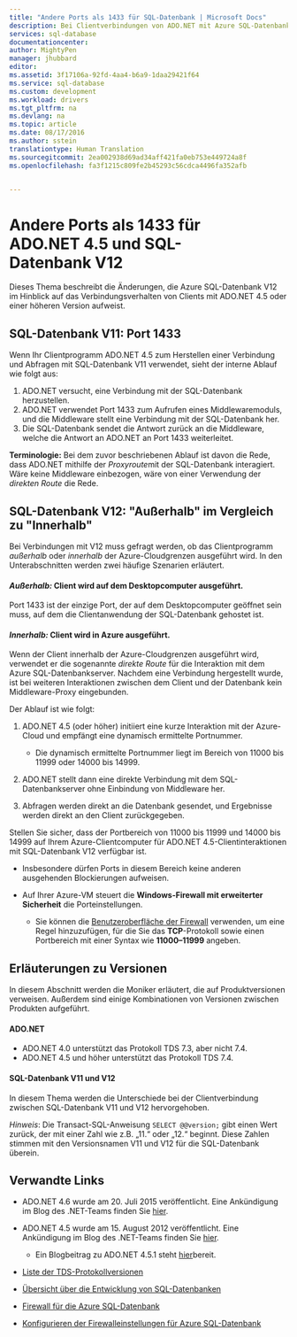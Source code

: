 ```yaml
---
title: "Andere Ports als 1433 für SQL-Datenbank | Microsoft Docs"
description: Bei Clientverbindungen von ADO.NET mit Azure SQL-Datenbank V12 wird der Proxy manchmal umgangen und direkt mit der Datenbank interagiert. Andere Ports als 1433 werden wichtig.
services: sql-database
documentationcenter: 
author: MightyPen
manager: jhubbard
editor: 
ms.assetid: 3f17106a-92fd-4aa4-b6a9-1daa29421f64
ms.service: sql-database
ms.custom: development
ms.workload: drivers
ms.tgt_pltfrm: na
ms.devlang: na
ms.topic: article
ms.date: 08/17/2016
ms.author: sstein
translationtype: Human Translation
ms.sourcegitcommit: 2ea002938d69ad34aff421fa0eb753e449724a8f
ms.openlocfilehash: fa3f1215c809fe2b45293c56cdca4496fa352afb


---
```

# <a name="ports-beyond-1433-for-adonet-45-and-sql-database-v12"></a>Andere Ports als 1433 für ADO.NET 4.5 und SQL-Datenbank V12
Dieses Thema beschreibt die Änderungen, die Azure SQL-Datenbank V12 im Hinblick auf das Verbindungsverhalten von Clients mit ADO.NET 4.5 oder einer höheren Version aufweist.

## <a name="v11-of-sql-database-port-1433"></a>SQL-Datenbank V11: Port 1433
Wenn Ihr Clientprogramm ADO.NET 4.5 zum Herstellen einer Verbindung und Abfragen mit SQL-Datenbank V11 verwendet, sieht der interne Ablauf wie folgt aus:

1. ADO.NET versucht, eine Verbindung mit der SQL-Datenbank herzustellen.
2. ADO.NET verwendet Port 1433 zum Aufrufen eines Middlewaremoduls, und die Middleware stellt eine Verbindung mit der SQL-Datenbank her.
3. Die SQL-Datenbank sendet die Antwort zurück an die Middleware, welche die Antwort an ADO.NET an Port 1433 weiterleitet.

**Terminologie:** Bei dem zuvor beschriebenen Ablauf ist davon die Rede, dass ADO.NET mithilfe der *Proxyroute*mit der SQL-Datenbank interagiert. Wäre keine Middleware einbezogen, wäre von einer Verwendung der *direkten Route* die Rede.

## <a name="v12-of-sql-database-outside-vs-inside"></a>SQL-Datenbank V12: "Außerhalb" im Vergleich zu "Innerhalb"
Bei Verbindungen mit V12 muss gefragt werden, ob das Clientprogramm *außerhalb* oder *innerhalb* der Azure-Cloudgrenzen ausgeführt wird. In den Unterabschnitten werden zwei häufige Szenarien erläutert.

#### <a name="outside-client-runs-on-your-desktop-computer"></a>*Außerhalb:* Client wird auf dem Desktopcomputer ausgeführt.
Port 1433 ist der einzige Port, der auf dem Desktopcomputer geöffnet sein muss, auf dem die Clientanwendung der SQL-Datenbank gehostet ist.

#### <a name="inside-client-runs-on-azure"></a>*Innerhalb:* Client wird in Azure ausgeführt.
Wenn der Client innerhalb der Azure-Cloudgrenzen ausgeführt wird, verwendet er die sogenannte *direkte Route* für die Interaktion mit dem Azure SQL-Datenbankserver. Nachdem eine Verbindung hergestellt wurde, ist bei weiteren Interaktionen zwischen dem Client und der Datenbank kein Middleware-Proxy eingebunden.

Der Ablauf ist wie folgt:

1. ADO.NET 4.5 (oder höher) initiiert eine kurze Interaktion mit der Azure-Cloud und empfängt eine dynamisch ermittelte Portnummer.
   
   * Die dynamisch ermittelte Portnummer liegt im Bereich von 11000 bis 11999 oder 14000 bis 14999.
2. ADO.NET stellt dann eine direkte Verbindung mit dem SQL-Datenbankserver ohne Einbindung von Middleware her.
3. Abfragen werden direkt an die Datenbank gesendet, und Ergebnisse werden direkt an den Client zurückgegeben.

Stellen Sie sicher, dass der Portbereich von 11000 bis 11999 und 14000 bis 14999 auf Ihrem Azure-Clientcomputer für ADO.NET 4.5-Clientinteraktionen mit SQL-Datenbank V12 verfügbar ist.

* Insbesondere dürfen Ports in diesem Bereich keine anderen ausgehenden Blockierungen aufweisen.
* Auf Ihrer Azure-VM steuert die **Windows-Firewall mit erweiterter Sicherheit** die Porteinstellungen.
  
  * Sie können die [Benutzeroberfläche der Firewall](http://msdn.microsoft.com/library/cc646023.aspx) verwenden, um eine Regel hinzuzufügen, für die Sie das **TCP**-Protokoll sowie einen Portbereich mit einer Syntax wie **11000–11999** angeben.

## <a name="version-clarifications"></a>Erläuterungen zu Versionen
In diesem Abschnitt werden die Moniker erläutert, die auf Produktversionen verweisen. Außerdem sind einige Kombinationen von Versionen zwischen Produkten aufgeführt.

#### <a name="adonet"></a>ADO.NET
* ADO.NET 4.0 unterstützt das Protokoll TDS 7.3, aber nicht 7.4.
* ADO.NET 4.5 und höher unterstützt das Protokoll TDS 7.4.

#### <a name="sql-database-v11-and-v12"></a>SQL-Datenbank V11 und V12
In diesem Thema werden die Unterschiede bei der Clientverbindung zwischen SQL-Datenbank V11 und V12 hervorgehoben.

*Hinweis*: Die Transact-SQL-Anweisung `SELECT @@version;` gibt einen Wert zurück, der mit einer Zahl wie z.B. „11.“ oder „12.“ beginnt. Diese Zahlen stimmen mit den Versionsnamen V11 und V12 für die SQL-Datenbank überein.

## <a name="related-links"></a>Verwandte Links
* ADO.NET 4.6 wurde am 20. Juli 2015 veröffentlicht. Eine Ankündigung im Blog des .NET-Teams finden Sie [hier](http://blogs.msdn.com/b/dotnet/archive/2015/07/20/announcing-net-framework-4-6.aspx).
* ADO.NET 4.5 wurde am 15. August 2012 veröffentlicht. Eine Ankündigung im Blog des .NET-Teams finden Sie [hier](http://blogs.msdn.com/b/dotnet/archive/2012/08/15/announcing-the-release-of-net-framework-4-5-rtm-product-and-source-code.aspx).
  
  * Ein Blogbeitrag zu ADO.NET 4.5.1 steht [hier](http://blogs.msdn.com/b/dotnet/archive/2013/06/26/announcing-the-net-framework-4-5-1-preview.aspx)bereit.
* [Liste der TDS-Protokollversionen](http://www.freetds.org/userguide/tdshistory.htm)
* [Übersicht über die Entwicklung von SQL-Datenbanken](sql-database-develop-overview.md)
* [Firewall für die Azure SQL-Datenbank](sql-database-firewall-configure.md)
* [Konfigurieren der Firewalleinstellungen für Azure SQL-Datenbank](sql-database-configure-firewall-settings.md)




<!--HONumber=Nov16_HO3-->


